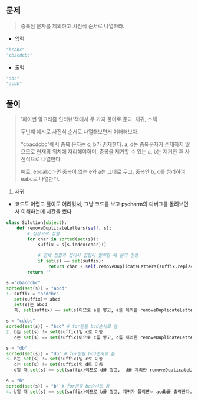 ## 문제

> 중복된 문자를 제외하고 사전식 순서로 나열하라.

- 입력

```python
"bcabc"
"cbacdcbc"
```

- 출력

```python
"abc"
"acdb"
```

## 풀이

> '파이썬 알고리즘 인터뷰'책에서 두 가지 풀이로 푼다. 재귀, 스택
>
> 두번째 예시로 사전식 순서로 나열해보면서 이해해보자. 
>
> "cbacdcbc"에서 중복 문자는 c, b가 존재한다. a, d는 중복문자가 존재하지 않으므로 현재의 위치에 자리해야하며, 중복을 제거할 수 있는 c, b는 제거한 후 사전식으로 나열한다.
>
> 예로, ebcabc라면 중복이 없는 e와 a는 그대로 두고, 중복인 b, c를 정리하여 eabc로 나열한다.  

1. 재귀

- 코드도 어렵고 풀이도 어려워서, 그냥 코드를 보고 pycharm의 디버그를 돌려보면서 이해하는데 시간을 썼다. 

```python
class Solution(object):
    def removeDuplicateLetters(self, s):
        # 집합으로 정렬
        for char in sorted(set(s)):
            suffix = s[s.index(char):]
            
            # 전체 집합과 접미사 집합이 일치할 때 분리 진행
            if set(s) == set(suffix):
                return char + self.removeDuplicateLetters(suffix.replace(char, ''))
        return ''
```

```python
s ="cbacdcbc"
sorted(set(s)) = "abcd"
1. suffix = "acdcbc"
   set(suffix)는 abcd
   set(s)는 abcd
   즉, set(suffix) == set(s)이므로 a를 쌓고, a를 제외한 removeDuplicateLetters("cdcbc")로 재귀에 들어간다.

s = "cdcbc"
sorted(set(s)) = "bcd" # for문을 bcd순서로 돔
2. b는 set(s) != set(suffix)임 c로 이동
   c는 set(s) == set(suffix)이므로 c를 쌓고, c를 제외한 removeDuplicateLetters("db")로 재귀에 들어간다.

s = "db"
sorted(set(s)) = "db" # for문을 bcd순서로 돔
3. b는 set(s) != set(suffix)임 c로 이동
   c는 set(s) != set(suffix)임 d로 이동
   d일 때 set(s) == set(suffix)이므로 d를 쌓고,  d를 제외한 removeDuplicateLetters("b")로 재귀에 들어간다.

s = "b"
sorted(set(s)) = "b" # for문을 bc순서로 돔
4. b일 때 set(s) == set(suffix)이므로 b를 쌓고, 재귀가 풀리면서 acdb를 출력한다.
```

